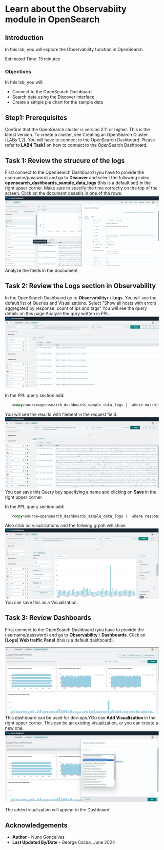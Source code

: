 # Learn about the Observabiity module in OpenSearch 

## Introduction

In this lab, you will explore the Observability function in OpenSearch.

Estimated Time: 15 minutes

### Objectives

In this lab, you will:
- Connect to the OpenSearch Dashboard
- Search data using the Discover interface
- Create a simple pie chart for the sample data

## Step1: Prerequisites
Confirm that the OpenSearch cluster is version 2.11 or higher.  This is the latest version. To create a cluster, see Creating an OpenSearch Cluster (LABs 1,2). You will have to connect to the OpenSearch Dashboard.
Please refer to **LAB4** **Task1** on how to connect to the OpenSearch Dashboard.

## Task 1: Review the strucure of the logs
First connect to the OpenSearch Dashboard (you have to provide the username/password) and go to **Discover** and select the following index **opensearch_dashboards_sample_data_logs** (this is a default set) in the right upper corner. Make sure to specify the time correctly on the top of the screen. Click on the document deaatils in one of the rows.  
   ![OpenSearch Dashboards - Document Details](../images/image-observability1.png)
Analyze the fields in the docoument.


## Task 2: Review the Logs section in Observability 
In the OpenSearch Dashboard  go to **Observabilityr** \ **Logs**. You will see the default list of Queries and Visualizations. Select 
"Show all hosts with errors aggregated by response, count of ips and tags"
 You will see the query details on this page.Analyze the qury written in PPL.  
   ![OpenSearch Dashboards - Document Details](../images/image-observability2.png)

In the PPL query section add:
```html
   <copy>source=opensearch_dashboards_sample_data_logs |  where match(request,'filebeat')</copy>
   ```
 You will see the results with filebeat in the request field.  
   ![OpenSearch Dashboards - Document Details](../images/image-observability3.png)
You can save this Query buy specifying a name and clicking on **Save** in the right upper corner.

In the PPL query section add:
```html
   <copy>source=opensearch_dashboards_sample_data_logs |  where response='503' or response='404' |  stats count() by span(timestamp,1d)</copy>
   ```
Also click on visualizations and the follwing grpah will show.
 ![OpenSearch Dashboards - Document Details](../images/image-observability4.png)
You can save this as a Visualization.

## Task 3: Review Dashboards
First connect to the OpenSearch Dashboard (you have to provide the username/password) and go to **Observability** \ **Dashboards**. Click on **[Logs] Web traffic Panel** (this is a default dashboard). 

   ![OpenSearch Dashboards - Document Details](../images/image-observability5.png)
This dashboard can be used for dev-ops.YOu can **Add Visualization** in the right upper corner. This can be an exisitng visualization, or you can create a new one.
   ![OpenSearch Dashboards - Document Details](../images/image-observability6.png)

The added viualization will appear in the Dashboard.

## Acknowledgements

* **Author** - Nuno Gonçalves
* **Last Updated By/Date** - George Csaba, June 2024